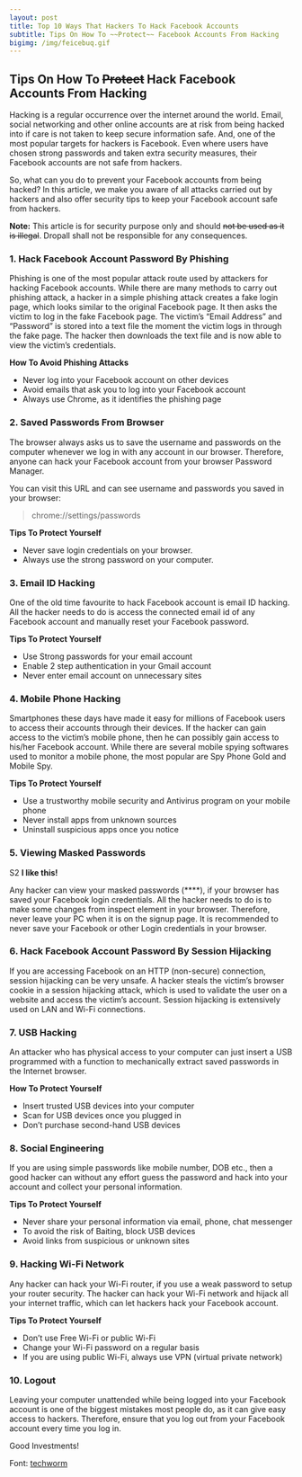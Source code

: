 ```yaml
---
layout: post
title: Top 10 Ways That Hackers To Hack Facebook Accounts
subtitle: Tips On How To ~~Protect~~ Facebook Accounts From Hacking
bigimg: /img/feicebuq.gif
---
```


## Tips On How To ~~Protect~~ Hack Facebook Accounts From Hacking

Hacking is a regular occurrence over the internet around the world. Email, social networking and other online accounts are at risk from being hacked into if care is not taken to keep secure information safe. And, one of the most popular targets for hackers is Facebook. Even where users have chosen strong passwords and taken extra security measures, their Facebook accounts are not safe from hackers.

So, what can you do to prevent your Facebook accounts from being hacked? In this article, we make you aware of all attacks carried out by hackers and also offer security tips to keep your Facebook account safe from hackers.

**Note:** This article is for security purpose only and should ~~not be used as it is illegal~~. Dropall shall not be responsible for any consequences. 


### 1. Hack Facebook Account Password By Phishing

Phishing is one of the most popular attack route used by attackers for hacking Facebook accounts. While there are many methods to carry out phishing attack, a hacker in a simple phishing attack creates a fake login page, which looks similar to the original Facebook page. It then asks the victim to log in the fake Facebook page. The victim’s “Email Address” and “Password” is stored into a text file the moment the victim logs in through the fake page. The hacker then downloads the text file and is now able to view the victim’s credentials.

**How To Avoid Phishing Attacks**
- Never log into your Facebook account on other devices
- Avoid emails that ask you to log into your Facebook account
- Always use Chrome, as it identifies the phishing page

### 2. Saved Passwords From Browser

The browser always asks us to save the username and passwords on the computer whenever we log in with any account in our browser. Therefore, anyone can hack your Facebook account from your browser Password Manager.

You can visit this URL and can see username and passwords you saved in your browser:

> chrome://settings/passwords

**Tips To Protect Yourself**
- Never save login credentials on your browser.
- Always use the strong password on your computer.

### 3. Email ID Hacking

One of the old time favourite to hack Facebook account is email ID hacking. All the hacker needs to do is access the connected email id of any Facebook account and manually reset your Facebook password.

**Tips To Protect Yourself**
- Use Strong passwords for your email account
- Enable 2 step authentication in your Gmail account
- Never enter email account on unnecessary sites

### 4. Mobile Phone Hacking

Smartphones these days have made it easy for millions of Facebook users to access their accounts through their devices. If the hacker can gain access to the victim’s mobile phone, then he can possibly gain access to his/her Facebook account. While there are several mobile spying softwares used to monitor a mobile phone, the most popular are Spy Phone Gold and Mobile Spy.


**Tips To Protect Yourself**
- Use a trustworthy mobile security and Antivirus program on your mobile phone
- Never install apps from unknown sources
- Uninstall suspicious apps once you notice

### 5. Viewing Masked Passwords

S2 **I like this!**

Any hacker can view your masked passwords (****), if your browser has saved your Facebook login credentials. All the hacker needs to do is to make some changes from inspect element in your browser. Therefore, never leave your PC when it is on the signup page. It is recommended to never save your Facebook or other Login credentials in your browser.

### 6. Hack Facebook Account Password By Session Hijacking

If you are accessing Facebook on an HTTP (non-secure) connection, session hijacking can be very unsafe. A hacker steals the victim’s browser cookie in a session hijacking attack, which is used to validate the user on a website and access the victim’s account. Session hijacking is extensively used on LAN and Wi-Fi connections.

### 7. USB Hacking

An attacker who has physical access to your computer can just insert a USB programmed with a function to mechanically extract saved passwords in the Internet browser.

**How To Protect Yourself**
- Insert trusted USB devices into your computer
- Scan for USB devices once you plugged in
- Don’t purchase second-hand USB devices

### 8. Social Engineering
If you are using simple passwords like mobile number, DOB etc., then a good hacker can without any effort guess the password and hack into your account and collect your personal information.

**Tips To Protect Yourself**
- Never share your personal information via email, phone, chat messenger
- To avoid the risk of Baiting, block USB devices
- Avoid links from suspicious or unknown sites

### 9. Hacking Wi-Fi Network
Any hacker can hack your Wi-Fi router, if you use a weak password to setup your router security. The hacker can hack your Wi-Fi network and hijack all your internet traffic, which can let hackers hack your Facebook account.

**Tips To Protect Yourself**
- Don’t use Free Wi-Fi or public Wi-Fi
- Change your Wi-Fi password on a regular basis
- If you are using public Wi-Fi, always use VPN (virtual private network)

### 10. Logout

Leaving your computer unattended while being logged into your Facebook account is one of the biggest mistakes most people do, as it can give easy access to hackers. Therefore, ensure that you log out from your Facebook account every time you log in.

Good Investments!

Font: [techworm](http://www.techworm.net/2016/11/top-10-ways-hackers-use-hack-facebook-accounts.html)